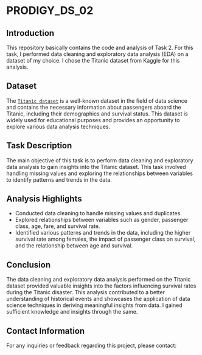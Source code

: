 # PRODIGY_DS_02

## Introduction
This repository basically contains the code and analysis of Task 2. For this task, I performed data cleaning and exploratory data analysis (EDA) on a dataset of my choice. I chose the Titanic dataset from Kaggle for this analysis.

## Dataset
The <a href = "https://github.com/kindo-tk/PRODIGY_DS_02/blob/main/Titanic-Dataset.csv">`Titanic dataset`</a> is a well-known dataset in the field of data science and contains the necessary information about passengers aboard the Titanic, including their demographics and survival status. This dataset is widely used for educational purposes and provides an opportunity to explore various data analysis techniques.

## Task Description
The main objective of this task is to perform data cleaning and exploratory data analysis to gain insights into the Titanic dataset. This task involved handling missing values and exploring the relationships between variables to identify patterns and trends in the data.


## Analysis Highlights
- Conducted data cleaning to handle missing values and duplicates.
- Explored relationships between variables such as gender, passenger class, age, fare, and survival rate.
- Identified various patterns and trends in the data, including the higher survival rate among females, the impact of passenger class on survival, and the relationship between age and survival.

## Conclusion
The data cleaning and exploratory data analysis performed on the Titanic dataset provided valuable insights into the factors influencing survival rates during the Titanic disaster. This analysis contributed to a better understanding of historical events and showcases the application of data science techniques in deriving meaningful insights from data. I gained sufficient knowledge and insights through the same.

## Contact Information
For any inquiries or feedback regarding this project, please contact:

